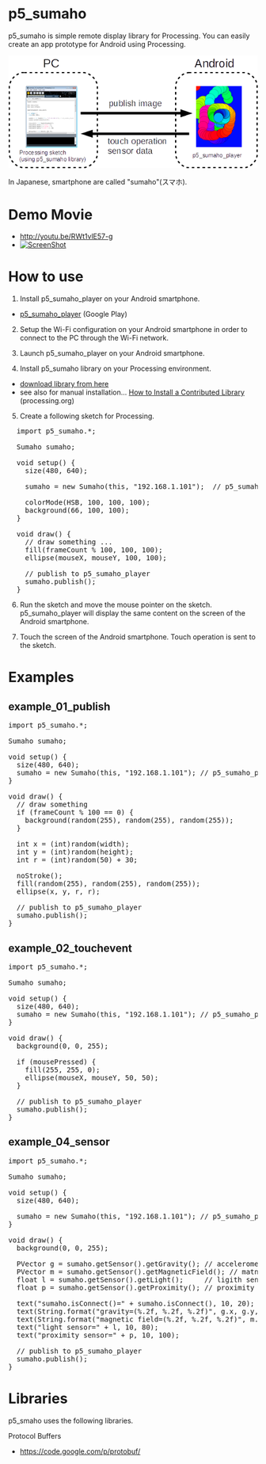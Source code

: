 p5_sumaho
=========

p5_sumaho is simple remote display library for Processing.
You can easily create an app prototype for Android using Processing.

![system abstract](fig01.png)

In Japanese, smartphone are called "sumaho"(スマホ).

Demo Movie
=========

  * http://youtu.be/RWt1vlE57-g
  * [![ScreenShot](https://farm8.staticflickr.com/7125/13623802903_857e5497bd_m.jpg)](http://youtu.be/RWt1vlE57-g)
  

How to use
=========

1. Install p5_sumaho_player on your Android smartphone.
  * [p5_sumaho_player](https://play.google.com/store/apps/details?id=net.sabamiso.p5_sumaho_player) (Google Play)

2. Setup the Wi-Fi configuration on your Android smartphone in order to connect to the PC through the Wi-Fi network.

3. Launch p5_sumaho_player on your Android smartphone.

4. Install p5_sumaho library on your Processing environment.
  * [download library from here](https://github.com/yoggy/p5_sumaho/archive/master.zip)
  * see also for manual installation... [How to Install a Contributed Library](http://wiki.processing.org/w/How_to_Install_a_Contributed_Library) (processing.org)

5. Create a following sketch for Processing.
<pre>
  import p5_sumaho.*;
  
  Sumaho sumaho;
  
  void setup() {
    size(480, 640);
    
    sumaho = new Sumaho(this, "192.168.1.101");  // p5_sumaho_player IP Address
  
    colorMode(HSB, 100, 100, 100);
    background(66, 100, 100);
  }
  
  void draw() {
    // draw something ...
    fill(frameCount % 100, 100, 100);
    ellipse(mouseX, mouseY, 100, 100);
  
    // publish to p5_sumaho_player  
    sumaho.publish();
  }
</pre>

6. Run the sketch and move the mouse pointer on the sketch. p5_sumaho_player will display the same content on the screen of the Android smartphone.

7. Touch the screen of the Android smartphone. Touch operation is sent to the sketch.



Examples
=========

example_01_publish
--------
<pre>
import p5_sumaho.*;

Sumaho sumaho;
  
void setup() {
  size(480, 640);
  sumaho = new Sumaho(this, "192.168.1.101"); // p5_sumaho_player ip address
}

void draw() {
  // draw something
  if (frameCount % 100 == 0) {
    background(random(255), random(255), random(255));
  }

  int x = (int)random(width);
  int y = (int)random(height);
  int r = (int)random(50) + 30;

  noStroke();
  fill(random(255), random(255), random(255));
  ellipse(x, y, r, r);

  // publish to p5_sumaho_player  
  sumaho.publish();
}
</pre>

example_02_touchevent
--------
<pre>
import p5_sumaho.*;

Sumaho sumaho;

void setup() {
  size(480, 640);
  sumaho = new Sumaho(this, "192.168.1.101"); // p5_sumaho_player ip address
}

void draw() {
  background(0, 0, 255);
  
  if (mousePressed) {
    fill(255, 255, 0);
    ellipse(mouseX, mouseY, 50, 50);
  }
  
  // publish to p5_sumaho_player  
  sumaho.publish();
}
</pre>


example_04_sensor
--------

<pre>
import p5_sumaho.*;

Sumaho sumaho;

void setup() {
  size(480, 640);

  sumaho = new Sumaho(this, "192.168.1.101"); // p5_sumaho_player ip address
}

void draw() {
  background(0, 0, 255);

  PVector g = sumaho.getSensor().getGravity(); // accelerometer sensor value
  PVector m = sumaho.getSensor().getMagneticField(); // matnetic field sensor value
  float l = sumaho.getSensor().getLight();     // ligith sensor value
  float p = sumaho.getSensor().getProximity(); // proximity sensor value

  text("sumaho.isConnect()=" + sumaho.isConnect(), 10, 20);  
  text(String.format("gravity=(%.2f, %.2f, %.2f)", g.x, g.y, g.z), 10, 40);
  text(String.format("magnetic field=(%.2f, %.2f, %.2f)", m.x, m.y, m.z), 10, 60);
  text("light sensor=" + l, 10, 80);
  text("proximity sensor=" + p, 10, 100);

  // publish to p5_sumaho_player  
  sumaho.publish();
}
</pre>

Libraries
========
p5_smaho uses the following libraries.

Protocol Buffers
* https://code.google.com/p/protobuf/

